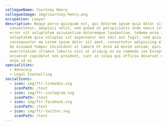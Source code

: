 ```yaml
---
collegueName: Courtney Henry
collegueImage: img/courtney-henry.png
occupation: Lawyer
description: Neque porro quisquam est, qui dolorem ipsum quia dolor sit amet,
  consectetur, adipisci velit, sed quSed ut perspiciatis unde omnis iste natus
  error sit voluptatem accusantium doloremque laudantium, toNemo enim ipsam
  voluptatem quia voluptas sit aspernatur aut odit aut fugit, sed quia
  consequuntur ma Lorem ipsum dolor sit amet, consectetur adipiscing elit, sed
  do eiusmod tempor incididunt ut labore Ut enim ad minim veniam, quis nostrud
  exercitation ullamco laboris nisi ut aliquip ex ea commodo con Excepteur sint
  occaecat cupidatat non proident, sunt in culpa qui officia deserunt mollit
  anim id es
specialities:
  - Advocacy
  - Legal Counselling
socialIcons:
  - icon: img/ftr-linkedin.svg
    iconPath: /test
  - icon: img/ftr-instagram.svg
    iconPath: /test
  - icon: img/ftr-facebook.svg
    iconPath: /test
  - icon: img/ftr-twitter.svg
    iconPath: /test
---
```


